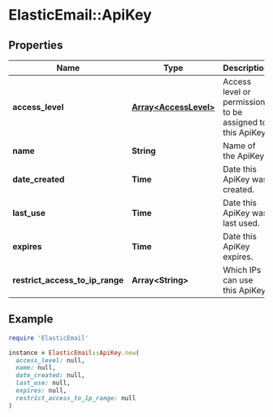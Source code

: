 # ElasticEmail::ApiKey

## Properties

| Name | Type | Description | Notes |
| ---- | ---- | ----------- | ----- |
| **access_level** | [**Array&lt;AccessLevel&gt;**](AccessLevel.md) | Access level or permission to be assigned to this ApiKey. | [optional] |
| **name** | **String** | Name of the ApiKey. | [optional] |
| **date_created** | **Time** | Date this ApiKey was created. | [optional] |
| **last_use** | **Time** | Date this ApiKey was last used. | [optional] |
| **expires** | **Time** | Date this ApiKey expires. | [optional] |
| **restrict_access_to_ip_range** | **Array&lt;String&gt;** | Which IPs can use this ApiKey | [optional] |

## Example

```ruby
require 'ElasticEmail'

instance = ElasticEmail::ApiKey.new(
  access_level: null,
  name: null,
  date_created: null,
  last_use: null,
  expires: null,
  restrict_access_to_ip_range: null
)
```


